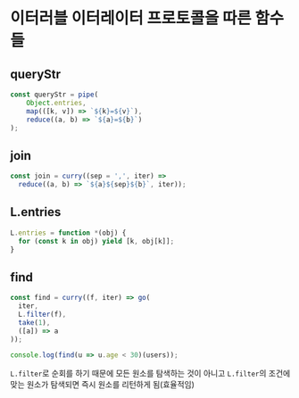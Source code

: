 # 이터러블 이터레이터 프로토콜을 따른 함수들

## queryStr
```javascript
const queryStr = pipe(
    Object.entries,
    map(([k, v]) => `${k}=${v}`),
    reduce((a, b) => `${a}=${b}`)
);
```

## join
```javascript
const join = curry((sep = ',', iter) => 
  reduce((a, b) => `${a}${sep}${b}`, iter));
```

## L.entries
```javascript
L.entries = function *(obj) {
  for (const k in obj) yield [k, obj[k]];
}
```

## find
```javascript
const find = curry((f, iter) => go(
  iter,       
  L.filter(f),
  take(1), 
  ([a]) => a  
));

console.log(find(u => u.age < 30)(users));
```
`L.filter`로 순회를 하기 때문에 모든 원소를 탐색하는 것이 아니고 `L.filter`의 조건에 맞는 원소가 탐색되면 즉시 원소를 리턴하게 됨(효율적임)
